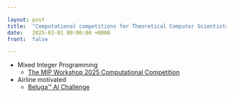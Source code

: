 ```yaml
---

layout: post
title:  "Computational competitions for Theoretical Computer Scientists"
date:   2025-03-01 00:00:00 +0000
front:  false

---
```


- Mixed Integer Programming
	- [The MIP Workshop 2025 Computational Competition](https://www.mixedinteger.org/2025/competition/)
- Airline motivated
	- [Beluga™ AI Challenge](https://tuples.ai/competition-challenge/)